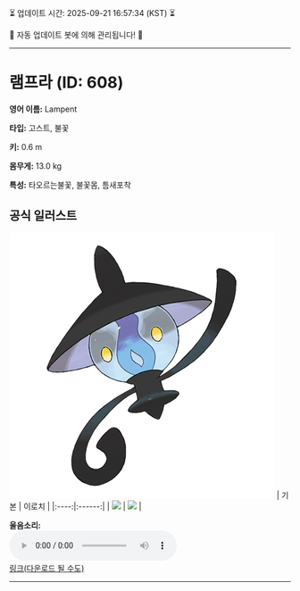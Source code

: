 
⏳ 업데이트 시간: 2025-09-21 16:57:34 (KST) ⏳

🤖 자동 업데이트 봇에 의해 관리됩니다! 🤖

---

# 램프라 (ID: 608)
**영어 이름:** Lampent

**타입:** 고스트, 불꽃

**키:** 0.6 m

**몸무게:** 13.0 kg

**특성:** 타오르는불꽃, 불꽃몸, 틈새포착

## 공식 일러스트
![](https://raw.githubusercontent.com/PokeAPI/sprites/master/sprites/pokemon/other/official-artwork/608.png)
| 기본 | 이로치 |
|:----:|:------:|
| <img src="http://play.pokemonshowdown.com/sprites/ani/lampent.gif" width="200"> | <img src="http://play.pokemonshowdown.com/sprites/ani-shiny/lampent.gif" width="200"> |

**울음소리:**<br><audio controls src="https://raw.githubusercontent.com/PokeAPI/cries/main/cries/pokemon/latest/608.ogg"></audio><br> [링크(다운로드 될 수도)](https://raw.githubusercontent.com/PokeAPI/cries/main/cries/pokemon/latest/608.ogg)


---
